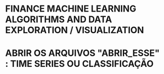 # FINANCE MACHINE LEARNING ALGORITHMS AND DATA EXPLORATION / VISUALIZATION
# ABRIR OS ARQUIVOS "ABRIR_ESSE" : TIME SERIES OU CLASSIFICAÇÃO
